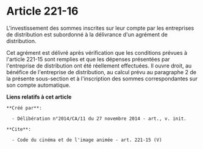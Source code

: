 # Article 221-16

L'investissement des sommes inscrites sur leur compte par les entreprises de distribution est subordonné à la délivrance d'un
agrément de distribution. 

Cet agrément est délivré après vérification que les conditions prévues à l'article 221-15 sont remplies et que les dépenses
présentées par l'entreprise de distribution ont été réellement effectuées. Il ouvre droit, au bénéfice de l'entreprise de
distribution, au calcul prévu au paragraphe 2 de la présente sous-section et à l'inscription des sommes correspondantes sur
son compte automatique.

**Liens relatifs à cet article**

	**Créé par**:

	  - Délibération n°2014/CA/11 du 27 novembre 2014 - art., v. init.

	**Cite**:

	  - Code du cinéma et de l'image animée - art. 221-15 (V)
